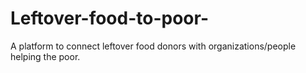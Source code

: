 # Leftover-food-to-poor-
A platform to connect leftover food donors with organizations/people helping the poor.
